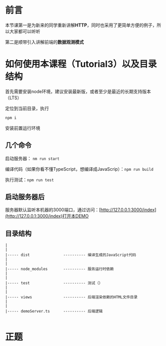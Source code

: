 # 前言

本节课第一是为新来的同学重新讲解**HTTP**，同时也采用了更简单方便的例子，所以大家都可以听听

第二是顺带引入讲解前端的**数据观测模式**


# 如何使用本课程（Tutorial3）以及目录结构

首先需要安装node环境，建议安装最新版，或者至少是最近的长期支持版本（LTS）

定位到当前目录，执行

```bash
npm i
```

安装前置运行环境

## 几个命令

启动服务器： ```nm run start```

编译代码（如果你看不懂TypeScript，想编译成JavaScrip）：```npm run build```

执行测试：```npm run test```

## 启动服务器后

服务器默认监听本机器的3000端口，通过访问：[http://127.0.0.1:3000/index](http://127.0.0.1:3000/index)打开本DEMO

## 目录结构

```
|
|
|----- dist               ---------- 编译生成的JavaScript代码
|
|
|----- node_modules       ---------- 服务运行时依赖
|
|
|----- test               ---------- 测试（）
|
|
|----- views              ---------- 后端渲染依赖的HTML文件目录
|
|
|----- demoServer.ts      ---------- 后端逻辑


```


# 正题

